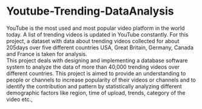 # Youtube-Trending-DataAnalysis
YouTube is the most used and most popular video platform in the world today. A list of trending videos is updated in YouTube constantly. For this project, a dataset with data about trending videos collected for about 205days over five different countries USA, Great Britain, Germany, Canada and France is taken for analysis.  
This project deals with designing and implementing a database software system to analyze the data of more than 40,000 trending videos over different countries. 
This project is aimed to provide an understanding to people or channels to increase popularity of their videos or channels and to identify the contribution and pattern by statistically analyzing different demographic factors like region, time of upload, trends, category of the video etc., 
